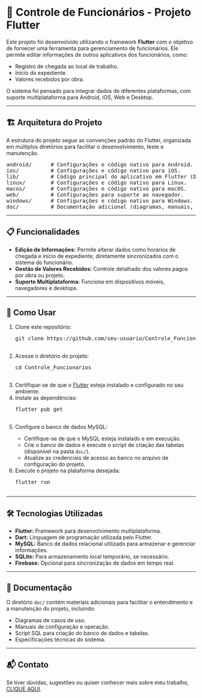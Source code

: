 <h1>📱 Controle de Funcionários - Projeto Flutter</h1>
<p>
  Este projeto foi desenvolvido utilizando o framework <b>Flutter</b> com o objetivo de fornecer uma ferramenta para gerenciamento de funcionários.  
  Ele permite editar informações de outros aplicativos dos funcionários, como:
</p>
<ul>
  <li>Registro de chegada ao local de trabalho.</li>
  <li>Início do expediente.</li>
  <li>Valores recebidos por obra.</li>
</ul>
<p>
  O sistema foi pensado para integrar dados de diferentes plataformas, com suporte multiplataforma para Android, iOS, Web e Desktop.
</p>

---

<h2>🏗️ Arquitetura do Projeto</h2>
<p>
  A estrutura do projeto segue as convenções padrão do Flutter, organizada em múltiplos diretórios para facilitar o desenvolvimento, teste e manutenção.
</p>
<pre>
android/      # Configurações e código nativo para Android.
ios/          # Configurações e código nativo para iOS.
lib/          # Código principal do aplicativo em Flutter (Dart).
linux/        # Configurações e código nativo para Linux.
macos/        # Configurações e código nativo para macOS.
web/          # Configurações para suporte ao navegador.
windows/      # Configurações e código nativo para Windows.
doc/          # Documentação adicional (diagramas, manuais, etc.).
</pre>

---

<h2>📋 Funcionalidades</h2>
<ul>
  <li><b>Edição de Informações:</b> Permite alterar dados como horários de chegada e início de expediente, diretamente sincronizados com o sistema do funcionário.</li>
  <li><b>Gestão de Valores Recebidos:</b> Controle detalhado dos valores pagos por obra ou projeto.</li>
  <li><b>Suporte Multiplataforma:</b> Funciona em dispositivos móveis, navegadores e desktops.</li>
</ul>

---

<h2>🚀 Como Usar</h2>
<ol>
  <li>Clone este repositório:</li>
  <pre>
git clone https://github.com/seu-usuario/Controle_Funcionarios.git
  </pre>
  <li>Acesse o diretório do projeto:</li>
  <pre>
cd Controle_Funcionarios
  </pre>
  <li>Certifique-se de que o <a href="https://flutter.dev/docs/get-started/install">Flutter</a> esteja instalado e configurado no seu ambiente.</li>
  <li>Instale as dependências:</li>
  <pre>
flutter pub get
  </pre>
  <li>Configure o banco de dados MySQL:</li>
  <ul>
    <li>Certifique-se de que o MySQL esteja instalado e em execução.</li>
    <li>Crie o banco de dados e execute o script de criação das tabelas (disponível na pasta <code>doc/</code>).</li>
    <li>Atualize as credenciais de acesso ao banco no arquivo de configuração do projeto.</li>
  </ul>
  <li>Execute o projeto na plataforma desejada:</li>
  <pre>
flutter run
  </pre>
</ol>

---

<h2>🛠️ Tecnologias Utilizadas</h2>
<ul>
  <li><b>Flutter:</b> Framework para desenvolvimento multiplataforma.</li>
  <li><b>Dart:</b> Linguagem de programação utilizada pelo Flutter.</li>
  <li><b>MySQL:</b> Banco de dados relacional utilizado para armazenar e gerenciar informações.</li>
  <li><b>SQLite:</b> Para armazenamento local temporário, se necessário.</li>
  <li><b>Firebase:</b> Opcional para sincronização de dados em tempo real.</li>
</ul>

---

<h2>📑 Documentação</h2>
<p>
  O diretório <code>doc/</code> contém materiais adicionais para facilitar o entendimento e a manutenção do projeto, incluindo:
</p>
<ul>
  <li>Diagramas de casos de uso.</li>
  <li>Manuais de configuração e operação.</li>
  <li>Script SQL para criação do banco de dados e tabelas.</li>
  <li>Especificações técnicas do sistema.</li>
</ul>

---

<h2>📬 Contato</h2>
<p>
  Se tiver dúvidas, sugestões ou quiser conhecer mais sobre meu trabalho, <a href="https://kaiquevfreitas.github.io/Site_Portifolio/">CLIQUE AQUI</a>.
</p>
